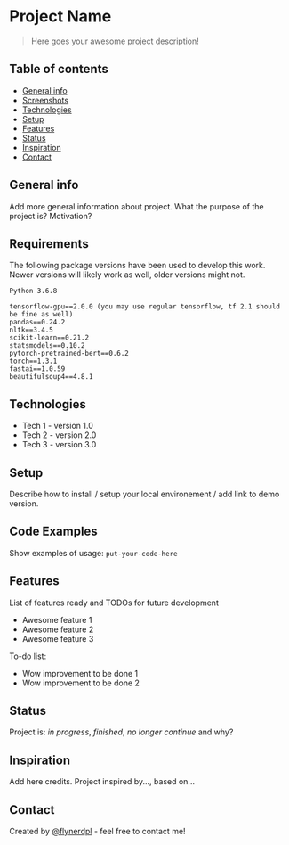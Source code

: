 # Project Name
> Here goes your awesome project description!

## Table of contents
* [General info](#general-info)
* [Screenshots](#screenshots)
* [Technologies](#technologies)
* [Setup](#setup)
* [Features](#features)
* [Status](#status)
* [Inspiration](#inspiration)
* [Contact](#contact)

## General info
Add more general information about project. What the purpose of the project is? Motivation?

## Requirements
The following package versions have been used to develop this work. Newer versions will likely work as well, older versions might not.
```
Python 3.6.8

tensorflow-gpu==2.0.0 (you may use regular tensorflow, tf 2.1 should be fine as well)
pandas==0.24.2
nltk==3.4.5
scikit-learn==0.21.2
statsmodels==0.10.2
pytorch-pretrained-bert==0.6.2
torch==1.3.1
fastai==1.0.59
beautifulsoup4==4.8.1
```

## Technologies
* Tech 1 - version 1.0
* Tech 2 - version 2.0
* Tech 3 - version 3.0

## Setup
Describe how to install / setup your local environement / add link to demo version.

## Code Examples
Show examples of usage:
`put-your-code-here`

## Features
List of features ready and TODOs for future development
* Awesome feature 1
* Awesome feature 2
* Awesome feature 3

To-do list:
* Wow improvement to be done 1
* Wow improvement to be done 2

## Status
Project is: _in progress_, _finished_, _no longer continue_ and why?

## Inspiration
Add here credits. Project inspired by..., based on...

## Contact
Created by [@flynerdpl](https://www.flynerd.pl/) - feel free to contact me!
